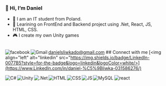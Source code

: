 ### 👋 Hi, I’m Daniel
- 🔭 I am an IT student from Poland.
- 🌱 Learining on FrontEnd and Backend project using .Net, React, JS, HTML, CSS.
- 🎮 I create my own Unity games

<br> danielsliwkado@gmail.com ## Connect with me  [<img align="left" alt="facebook" src="https://img.shields.io/badge/facebook-%231877F2.svg?&style=for-the-badge&logo=facebook&logoColor=white" />](https://www.facebook.com/daniel.sliwka.7/)[<img align="left" alt="Gmail" src="https://img.shields.io/badge/Gmail-D14836?style=for-the-badge&logo=gmail&logoColor=white" />](https://mail.google.com/)[<img align="left" alt="linkedin" src="https://img.shields.io/badge/LinkedIn-0077B5?style=for-the-badge&logo=linkedin&logoColor=white/>](https://www.LinkedIn.com/in/daniel-%C5%9Bliwka-031586276/)<br>

<img align="left" alt="C#" src="https://img.shields.io/badge/C%23-239120?style=for-the-badge&logo=c-sharp&logoColor=white" /><img align="left" alt="Unity" src="https://img.shields.io/badge/Unity-100000?style=for-the-badge&logo=unity&logoColor=white" /><img align="left" alt=".Net" src="https://img.shields.io/badge/.NET-5C2D91?style=for-the-badge&logo=.net&logoColor=white" /><img align="left" alt="HTML" src="https://img.shields.io/badge/HTML5-E34F26?style=for-the-badge&logo=html5&logoColor=white" /><img align="left" alt="CSS" src="https://img.shields.io/badge/CSS-239120?&style=for-the-badge&logo=css3&logoColor=white" /><img align="left" alt="JS" src="https://img.shields.io/badge/JavaScript-F7DF1E?style=for-the-badge&logo=javascript&logoColor=black" /><img align="left" alt="MySQL" src="https://img.shields.io/badge/MySQL-00000F?style=for-the-badge&logo=mysql&logoColor=white" /><img align="left" alt="react" src="https://img.shields.io/badge/react%20-%2320232a.svg?&style=for-the-badge&logo=react&logoColor=%2361DAFB" /><br>
<br>
<!---
Ramzes9090/Ramzes9090 is a ✨ special ✨ repository because its `README.md` (this file) appears on your GitHub profile.
You can click the Preview link to take a look at your changes.
--->
